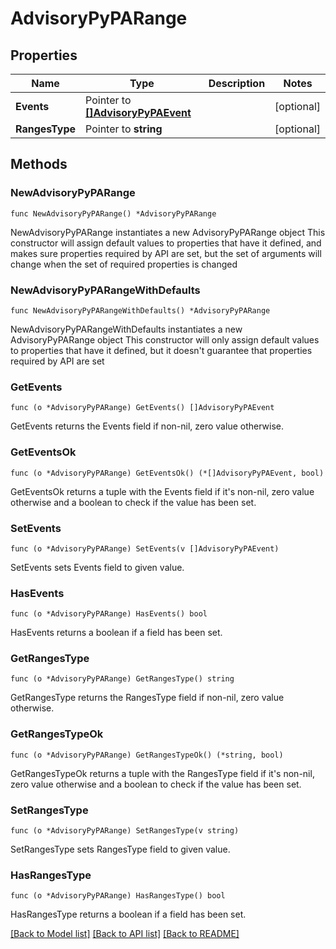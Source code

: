 # AdvisoryPyPARange

## Properties

Name | Type | Description | Notes
------------ | ------------- | ------------- | -------------
**Events** | Pointer to [**[]AdvisoryPyPAEvent**](AdvisoryPyPAEvent.md) |  | [optional] 
**RangesType** | Pointer to **string** |  | [optional] 

## Methods

### NewAdvisoryPyPARange

`func NewAdvisoryPyPARange() *AdvisoryPyPARange`

NewAdvisoryPyPARange instantiates a new AdvisoryPyPARange object
This constructor will assign default values to properties that have it defined,
and makes sure properties required by API are set, but the set of arguments
will change when the set of required properties is changed

### NewAdvisoryPyPARangeWithDefaults

`func NewAdvisoryPyPARangeWithDefaults() *AdvisoryPyPARange`

NewAdvisoryPyPARangeWithDefaults instantiates a new AdvisoryPyPARange object
This constructor will only assign default values to properties that have it defined,
but it doesn't guarantee that properties required by API are set

### GetEvents

`func (o *AdvisoryPyPARange) GetEvents() []AdvisoryPyPAEvent`

GetEvents returns the Events field if non-nil, zero value otherwise.

### GetEventsOk

`func (o *AdvisoryPyPARange) GetEventsOk() (*[]AdvisoryPyPAEvent, bool)`

GetEventsOk returns a tuple with the Events field if it's non-nil, zero value otherwise
and a boolean to check if the value has been set.

### SetEvents

`func (o *AdvisoryPyPARange) SetEvents(v []AdvisoryPyPAEvent)`

SetEvents sets Events field to given value.

### HasEvents

`func (o *AdvisoryPyPARange) HasEvents() bool`

HasEvents returns a boolean if a field has been set.

### GetRangesType

`func (o *AdvisoryPyPARange) GetRangesType() string`

GetRangesType returns the RangesType field if non-nil, zero value otherwise.

### GetRangesTypeOk

`func (o *AdvisoryPyPARange) GetRangesTypeOk() (*string, bool)`

GetRangesTypeOk returns a tuple with the RangesType field if it's non-nil, zero value otherwise
and a boolean to check if the value has been set.

### SetRangesType

`func (o *AdvisoryPyPARange) SetRangesType(v string)`

SetRangesType sets RangesType field to given value.

### HasRangesType

`func (o *AdvisoryPyPARange) HasRangesType() bool`

HasRangesType returns a boolean if a field has been set.


[[Back to Model list]](../README.md#documentation-for-models) [[Back to API list]](../README.md#documentation-for-api-endpoints) [[Back to README]](../README.md)


